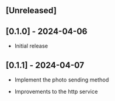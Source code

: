 ## [Unreleased]

## [0.1.0] - 2024-04-06

- Initial release

## [0.1.1] - 2024-04-07

- Implement the photo sending method

- Improvements to the http service
